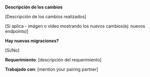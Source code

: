 **Descripción de los cambios**

[Descripción de los cambios realizados]

[Si aplica - imágen o video mostrando los nuevos cambios(ej: nuevos endpoints)]

**Hay nuevas migraciones?**

[Si/No]

**Requerimiento**: [descripción del requerimiento]

**Trabajado con**: [mention your pairing partner]